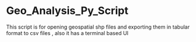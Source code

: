# Geo_Analysis_Py_Script
This script is for opening geospatial shp files and exporting them in tabular format to csv files , also it has a terminal based UI
